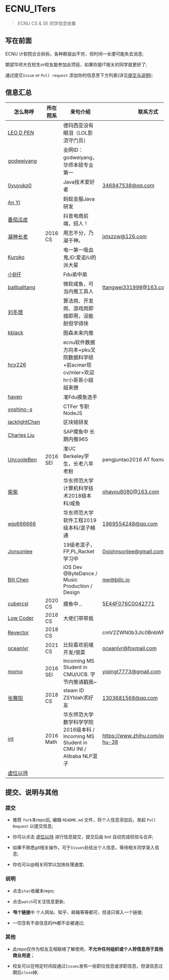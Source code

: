 # ECNU_ITers

> ECNU CS &amp; SE 同学信息收集

## 写在前面

ECNU 计软院合合拆拆，各种群层出不穷，但时间一长便可能失去消息;

期望华师大在校生or校友能参加此项目，如果你是IT相关的同学就更好了;

通过提交`Issue` or `Pull request` 添加你的信息至下方列表(详见[提交与说明](#提交说明与其他));

<!-- 位置留的很宽啊，格式还是整齐一点好嗷 -->

## 信息汇总

| 怎么称呼                                                   | 所在院系 | 来句介绍                                                     | 联系方式                          | 甩个链接                                        |
| ---------------------------------------------------------- | -------- | ------------------------------------------------------------ | --------------------------------- | ----------------------------------------------- |
| [LEO D PEN](https://github.com/LEODPEN)                    |          | 德玛西亚没有眼泪（LOL影流守门员）                            |                                   | https://mpy634.cn/                              |
| [godweiyang](https://github.com/godweiyang)                |          | 全网ID：godweiyang，华师本硕专业第一                         |                                   | https://godweiyang.com/                         |
| [0yuyuko0](https://github.com/0yuyuko0)                    |          | Java技术爱好者                                               | 346847538@qq.com                  |                                                 |
| [An Yi](https://github.com/jyannis)                        |          | 蚂蚁金服Java研发                                             |                                   |                                                 |
| [番茄瓜皮](https://github.com/fun4wut)                     |          | 抖音电商前端，招人！                                         |                                   | https://www.gofun4.top                          |
| [凝神长老](https://github.com/jxtxzzw) | 2016 CS | 用志不分，乃凝于神。 | jxtxzzw@126.com | https://www.jxtxzzw.com |
| [Kuroko](https://github.com/SuperKuroko)                   |          | 电一第一吸血鬼,ID:爱追IU的派大星                             |                                   | http://kuroko.info/                             |
| [小B仔](https://github.com/luxuantao)                      |          | Fdu弟中弟                                                    |                                   | https://luxuantao.github.io/web/index.html      |
| [ballballtang](https://github.com/ballballtang)            |          | 微软咸鱼，可当内推工具人                                     | ttangwei331998@163.com            |                                                 |
| [刘冬煜](https://github.com/Viola-Siemens)                 |          | 算法岗、开发岗、游戏岗即插即用，没能耐但学得快               |                                   | https://www.zhihu.com/people/bei-ji-e-13        |
| [kblack](https://github.com/kblackcn)                      |          | 图森未来内推                                                 |                                   | https://blog.i64d.com/                          |
| [hcy226](https://github.com/hcy226)                        |          | ecnu软件数据方向本+pku叉院数据科学硕+前acmer现cv/mler+欢迎hr小哥哥小姐姐来撩 |                                   | https://www.zhihu.com/people/hcy-20-34          |
| [haven](https://github.com/HavenTong)                      |          | 准Fdu摸鱼选手                                                |                                   | https://haventong.github.io/                    |
| [yoshino-s](https://github.com/yoshino-s/)                 |          | CTFer 专职NodeJS                                             |                                   |                                                 |
| [jacklightChen](https://github.com/jacklightChen/)         |          | 区块链研发                                                   |                                   | https://zhihaochen.cn/                          |
| [Charles Liu](https://github.com/komorebi8)                |          | SAP摸鱼中 长期内推965                                        |                                   | https://www.zhihu.com/people/liu-chang-23-55    |
| [UncooleBen](https://github.com/UncooleBen)                | 2016 SEI | 准UC Berkeley学生，长老八年老粉                                      | pengjuntao2016 AT foxmail DOT com |                                                 |
| [柴柴](https://github.com/mizunashi-sh)                    |          | 华东师范大学计算机科学技术2018级本科/咸鱼                    | ohayou8080@163.com                | https://mizunashi.me                            |
| [wjp666666](https://github.com/wjp666666)                  |          | 华东师范大学软件工程2019级本科/混子精通                      | 1969554248@qq.com                 |                                                 |
| [Jonsonlee](https://github.com/johnsonlee-debug)           |          | 19级老混子，FP,PL,Racket学习中                               | 0xjohnsonlee@gmail.com            |                                                 |
| [Bill Chen](https://github.com/BillChen2k)                 |          | iOS Dev @ByteDance / Music Production / Design               | [me@billc.io](https://billc.io)   |                                                 |
| [cubercsl](https://github.com/cubercsl) | 2020 CS | 摸鱼中... | [5E44F076C0042771](https://github.com/cubercsl.gpg) |  |
| [Low Coder](https://github.com/cqj8660) | 2016 CS | 大佬们带带我 |  | https://qjchen.cn/ |
| [Revector](https://github.com/revectores) | 2018 CS |  | cmV2ZWN0b3Jlc0BnbWFpbC5jb20= | http://revectores.com |
| [oceanlvr](https://github.com/oceanlvr) | 2021 CS | 比较喜欢前端开发/很菜 | oceanlvr@foxmail.com | https://www.zhihu.com/people/ocean-an-21 |
| [momo](https://github.com/momo7773) | 2016 SEI | Incoming MS Student in CMU/UCB. 字节内推请戳我~ | yiqingt7773@gmail.com |  |
| [张赛阳](https://github.com/ZSYblah) | 2018 CS | steam ID ZSYblah求好友 | 1303681568@qq.com |  |
| [int](https://github.com/samaritanhu) | 2016 Math | 华东师范大学数学科学学院2016级本科 / Incoming MS Student in CMU INI / Alibaba NLP混子 | https://www.zhihu.com/people/cindy-hu-38 |  |
| [虚位以待](https://ecnucse.github.io/ECNU_ITers/join.html) |  |  |  |  |


## 提交、说明与其他

### 提交

+ 推荐 `fork`本repo后, 编辑 `README.md` 文件，将个人信息添加后，发起 `Pull Request` 以提交信息;

+ 你可以点击 [虚位以待](https://ecnucse.github.io/ECNU_ITers/join.html) 进行信息提交，提交后由 bot 自动完成校验与合并;

+ 如果不熟悉git相关操作，可于`Issues`处给出个人信息，等待相关同学录入信息;

+ 你也可以@相关同学以加快处理速度;

### 说明

+ 点击`star`收藏本repo;

+ 点击`watch`可关注信息更新;

+ **甩个链接**中 个人网站、知乎、邮箱等等都可，但请只填入一个链接;

+ 一切含有不良信息的`PR`都不会被通过;

### 其他

+ 此repo仅作为校友互相联络了解使用，**不允许任何组织或个人将信息用于其他商业用途**；

+ 校友可以在特定时间段通过`Issues`发布一些职位信息或求职信息，但请信息过期后`close`掉;
